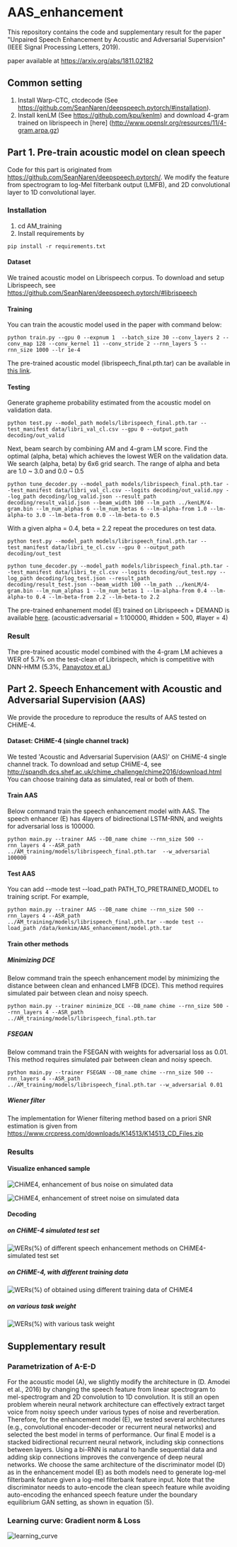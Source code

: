 # AAS_enhancement
This repository contains the code and supplementary result for the paper "Unpaired Speech Enhancement by Acoustic and Adversarial Supervision" (IEEE Signal Processing Letters, 2019).

paper available at https://arxiv.org/abs/1811.02182


## Common setting
1. Install Warp-CTC, ctcdecode (See https://github.com/SeanNaren/deepspeech.pytorch/#installation).
2. Install kenLM (See https://github.com/kpu/kenlm) and download 4-gram trained on librispeech in [here]
(http://www.openslr.org/resources/11/4-gram.arpa.gz)

## Part 1. Pre-train acoustic model on clean speech

Code for this part is originated from https://github.com/SeanNaren/deepspeech.pytorch/.
We modify the feature from spectrogram to log-Mel filterbank output (LMFB), and 2D convolutional layer to 1D convolutional layer.

### Installation
1. cd AM_training
2. Install requirements by
```
pip install -r requirements.txt
```

#### Dataset
We trained acoustic model on Librispeech corpus.
To download and setup Librispeech, see https://github.com/SeanNaren/deepspeech.pytorch/#librispeech

#### Training
You can train the acoustic model used in the paper with command below:
```
python train.py --gpu 0 --expnum 1  --batch_size 30 --conv_layers 2 --conv_map 128 --conv_kernel 11 --conv_stride 2 --rnn_layers 5 --rnn_size 1000 --lr 1e-4
```
The pre-trained acoustic model (librispeech_final.pth.tar) can be available in [this link](https://drive.google.com/file/d/1lzaxGiGOgHOGEUqlwuJygkBPzkjSXG8h/view?usp=sharing).

#### Testing
Generate grapheme probability estimated from the acoustic model on validation data.
```
python test.py --model_path models/librispeech_final.pth.tar --test_manifest data/libri_val_cl.csv --gpu 0 --output_path decoding/out_valid
```

Next, beam search by combining AM and 4-gram LM score. Find the optimal (alpha, beta) which achieves the lowest WER on the validation data. We search (alpha, beta) by 6x6 grid search. The range of alpha and beta are 1.0 ~ 3.0 and 0.0 ~ 0.5
```
python tune_decoder.py --model_path models/librispeech_final.pth.tar --test_manifest data/libri_val_cl.csv --logits decoding/out_valid.npy --log_path decoding/log_valid.json --result_path decoding/result_valid.json --beam_width 100 --lm_path ../kenLM/4-gram.bin --lm_num_alphas 6 --lm_num_betas 6 --lm-alpha-from 1.0 --lm-alpha-to 3.0 --lm-beta-from 0.0 --lm-beta-to 0.5
```

With a given alpha = 0.4, beta = 2.2 repeat the procedures on test data.
```
python test.py --model_path models/librispeech_final.pth.tar --test_manifest data/libri_te_cl.csv --gpu 0 --output_path decoding/out_test

python tune_decoder.py --model_path models/librispeech_final.pth.tar --test_manifest data/libri_te_cl.csv --logits decoding/out_test.npy --log_path decoding/log_test.json --result_path decoding/result_test.json --beam_width 100 --lm_path ../kenLM/4-gram.bin --lm_num_alphas 1 --lm_num_betas 1 --lm-alpha-from 0.4 --lm-alpha-to 0.4 --lm-beta-from 2.2 --lm-beta-to 2.2
```

The pre-trained enhanement model (E) trained on Librispeech + DEMAND is available [here](https://drive.google.com/file/d/1LgDHEvwpZtCjz-EruUctPOrkYjqpyKe_/view?usp=sharing).
(acoustic:adversarial = 1:100000, #hidden = 500, #layer = 4)

### Result
The pre-trained acoustic model combined with the 4-gram LM achieves a WER of 5.7% on the test-clean of Librispech, which is competitive with DNN-HMM (5.3%, [Panayotov et al.](https://www.danielpovey.com/files/2015_icassp_librispeech.pdf))



## Part 2. Speech Enhancement with Acoustic and Adversarial Supervision (AAS)
We provide the procedure to reproduce the results of AAS tested on CHiME-4.

#### Dataset: CHiME-4 (single channel track)
We tested 'Acoustic and Adversarial Supervision (AAS)' on CHiME-4 single channel track.
To download and setup CHiME-4, see http://spandh.dcs.shef.ac.uk/chime_challenge/chime2016/download.html
You can choose training data as simulated, real or both of them.

#### Train AAS
Below command train the speech enhancement model with AAS. The speech enhancer (E) has 4layers of bidirectional LSTM-RNN, and weights for adversarial loss is 100000.
```
python main.py --trainer AAS --DB_name chime --rnn_size 500 --rnn_layers 4 --ASR_path ../AM_training/models/librispeech_final.pth.tar  --w_adversarial 100000
```

#### Test AAS
You can add --mode test --load_path PATH_TO_PRETRAINED_MODEL to training script. For example, 
```
python main.py --trainer AAS --DB_name chime --rnn_size 500 --rnn_layers 4 --ASR_path ../AM_training/models/librispeech_final.pth.tar --mode test --load_path /data/kenkim/AAS_enhancement/model.pth.tar 
```

#### Train other methods

##### Minimizing DCE
Below command train the speech enhancement model by minimizing the distance between clean and enhanced LMFB (DCE). This method requires simulated pair between clean and noisy speech. 
```
python main.py --trainer minimize_DCE --DB_name chime --rnn_size 500 --rnn_layers 4 --ASR_path ../AM_training/models/librispeech_final.pth.tar 
```

##### FSEGAN
Below command train the FSEGAN with weights for adversarial loss as 0.01. This method requires simulated pair between clean and noisy speech. 
```
python main.py --trainer FSEGAN --DB_name chime --rnn_size 500 --rnn_layers 4 --ASR_path ../AM_training/models/librispeech_final.pth.tar --w_adversarial 0.01
```

##### Wiener filter
The implementation for Wiener filtering method based on a priori SNR estimation is given from
https://www.crcpress.com/downloads/K14513/K14513_CD_Files.zip

### Results

#### Visualize enhanced sample
![CHiME4, enhancement of bus noise on simulated data](./Speech_enhancement_by_AAS/assets/generated_chime_bus.PNG)

![CHiME4, enhancement of street noise on simulated data](./Speech_enhancement_by_AAS/assets/generated_chime_str.PNG)


#### Decoding
##### on CHiME-4 simulated test set
![WERs(%) of different speech enhancement methods on CHiME4-simulated test set](./Speech_enhancement_by_AAS/assets/table2_chime_simul.PNG)

##### on CHiME-4, with different training data
![WERs(%) of obtained using different training data of CHiME4](./Speech_enhancement_by_AAS/assets/table3_chime_different_training_data.PNG)

##### on various task weight
![WERs(%) with various task weight](./Speech_enhancement_by_AAS/assets/fig4_wer_per_task_weight.png)


## Supplementary result

### Parametrization of A-E-D
For the acoustic model (A), we slightly modify the architecture in (D. Amodei et al., 2016) by changing the speech feature from linear spectrogram to mel-spectrogram and 2D convolution to 1D convolution.
It is still an open problem wherein neural network architecture can effectively extract target voice from noisy speech under various types of noise and reverberation. Therefore, for the enhancement model (E), we tested several architectures (e.g., convolutional encoder-decoder or recurrent neural networks) and selected the best model in terms of performance. Our final E model is a stacked bidirectional recurrent neural network, including skip connections between layers. Using a bi-RNN is natural to handle sequential data and adding skip connections improves the convergence of deep neural networks.
We choose the same architecture of the discriminator model (D) as in the enhancement model (E) as both models need to generate log-mel filterbank feature given a log-mel filterbank feature input. Note that the discriminator needs to auto-encode the clean speech feature while avoiding auto-encoding the enhanced speech feature under the boundary equilibrium GAN setting, as shown in equation (5). 

### Learning curve: Gradient norm & Loss
![learning_curve](./Speech_enhancement_by_AAS/assets/learning_curve.png)

